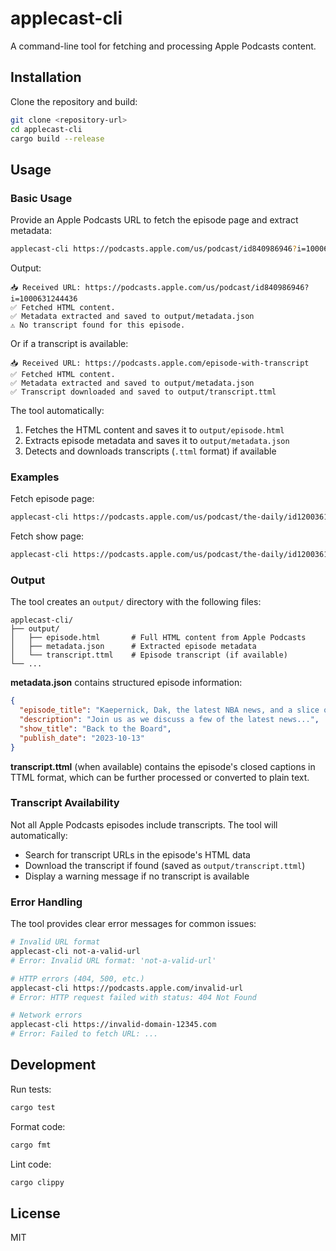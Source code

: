 # applecast-cli

A command-line tool for fetching and processing Apple Podcasts content.

## Installation

Clone the repository and build:

```bash
git clone <repository-url>
cd applecast-cli
cargo build --release
```

## Usage

### Basic Usage

Provide an Apple Podcasts URL to fetch the episode page and extract metadata:

```bash
applecast-cli https://podcasts.apple.com/us/podcast/id840986946?i=1000631244436
```

Output:
```
📥 Received URL: https://podcasts.apple.com/us/podcast/id840986946?i=1000631244436
✅ Fetched HTML content.
✅ Metadata extracted and saved to output/metadata.json
⚠️ No transcript found for this episode.
```

Or if a transcript is available:
```
📥 Received URL: https://podcasts.apple.com/episode-with-transcript
✅ Fetched HTML content.
✅ Metadata extracted and saved to output/metadata.json
✅ Transcript downloaded and saved to output/transcript.ttml
```

The tool automatically:
1. Fetches the HTML content and saves it to `output/episode.html`
2. Extracts episode metadata and saves it to `output/metadata.json`
3. Detects and downloads transcripts (`.ttml` format) if available

### Examples

Fetch episode page:
```bash
applecast-cli https://podcasts.apple.com/us/podcast/the-daily/id1200361736?i=1000631244436
```

Fetch show page:
```bash
applecast-cli https://podcasts.apple.com/us/podcast/the-daily/id1200361736
```

### Output

The tool creates an `output/` directory with the following files:

```
applecast-cli/
├── output/
│   ├── episode.html       # Full HTML content from Apple Podcasts
│   ├── metadata.json      # Extracted episode metadata
│   └── transcript.ttml    # Episode transcript (if available)
└── ...
```

**metadata.json** contains structured episode information:
```json
{
  "episode_title": "Kaepernick, Dak, the latest NBA news, and a slice of MLB",
  "description": "Join us as we discuss a few of the latest news...",
  "show_title": "Back to the Board",
  "publish_date": "2023-10-13"
}
```

**transcript.ttml** (when available) contains the episode's closed captions in TTML format, which can be further processed or converted to plain text.

### Transcript Availability

Not all Apple Podcasts episodes include transcripts. The tool will automatically:
- Search for transcript URLs in the episode's HTML data
- Download the transcript if found (saved as `output/transcript.ttml`)
- Display a warning message if no transcript is available

### Error Handling

The tool provides clear error messages for common issues:

```bash
# Invalid URL format
applecast-cli not-a-valid-url
# Error: Invalid URL format: 'not-a-valid-url'

# HTTP errors (404, 500, etc.)
applecast-cli https://podcasts.apple.com/invalid-url
# Error: HTTP request failed with status: 404 Not Found

# Network errors
applecast-cli https://invalid-domain-12345.com
# Error: Failed to fetch URL: ...
```

## Development

Run tests:
```bash
cargo test
```

Format code:
```bash
cargo fmt
```

Lint code:
```bash
cargo clippy
```

## License

MIT